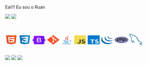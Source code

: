 Eai!!! Eu sou o Ruan

<div>
  <img height="160em" src="https://github-readme-stats.vercel.app/api?username=RUZZIN&show_icons=true&theme=radical">
  <img height="160em" src="https://github-readme-stats.vercel.app/api/top-langs/?username=RUZZIN&layout=compact&theme=radical">
</div>  

  ##
  
<div style="display: inline_block"><br>
   <img align="center" alt="Ruan-HTML" height="30" width="40" src="https://raw.githubusercontent.com/devicons/devicon/master/icons/html5/html5-original.svg">
  <img align="center" alt="Ruan-CSS" height="30" width="40" src="https://raw.githubusercontent.com/devicons/devicon/master/icons/css3/css3-original.svg">
  <img align="center" alt="Ruan-Bootstrap" height="35" width="45" src="https://raw.githubusercontent.com/devicons/devicon/master/icons/bootstrap/bootstrap-original.svg">
  <img align="center" alt="Ruan-git" height="30" width="40" src="https://raw.githubusercontent.com/devicons/devicon/master/icons/git/git-original.svg">
   <img align="center" alt="Ruan-java" height="30" width="40" src="https://raw.githubusercontent.com/devicons/devicon/master/icons/java/java-original.svg">
   <img align="center" alt="Ruan-JavaScript" height="30" width="40" src="https://raw.githubusercontent.com/devicons/devicon/master/icons/javascript/javascript-original.svg">
  <img align="center" alt="Ruan-typescript" height="30" width="40" src="https://raw.githubusercontent.com/devicons/devicon/master/icons/typescript/typescript-original.svg">
  <img align="center" alt="Ruan-jquery" height="30" width="40" src="https://raw.githubusercontent.com/devicons/devicon/master/icons/jquery/jquery-original.svg">
  <img align="center" alt="Ruan-php" height="40" width="45" src="https://raw.githubusercontent.com/devicons/devicon/master/icons/php/php-original.svg">
  <img align="center" alt="Ruan-MySQL" height="40" width="45" src="https://raw.githubusercontent.com/devicons/devicon/master/icons/mysql/mysql-original.svg">
  <!-- <img align="center" alt="Ruan-ajax" height="40" width="45" src="https://raw.githubusercontent.com/devicons/devicon/master/icons/ajax/ajax-original.svg"> -->
  <!-- <img align="center" alt="Ruan-Js" height="30" width="40" src="https://raw.githubusercontent.com/devicons/devicon/master/icons/javascript/javascript-plain.svg"> -->
  <!-- <img align="center" alt="Ruan-Ts" height="30" width="40" src="https://raw.githubusercontent.com/devicons/devicon/master/icons/typescript/typescript-plain.svg"> -->
  <!-- <img align="center" alt="Ruan-React" height="30" width="40" src="https://raw.githubusercontent.com/devicons/devicon/master/icons/react/react-original.svg"> -->
  <!-- <img align="right" alt="Ruan-pic" height="150" style="border-radius:50px;" src="https://lh3.googleusercontent.com/pw/AJFCJaXgrJyLXxgvU599sdrZbssNwCScK1a-Avf2bpMONZUGgGN5gCJtH6fO3xOB1QmzqmwqEDpuFUjNlxpVvEJUGr30-vDk1ISmMWnN7FH0XlR5NwWwAlL870axrNtf5aWuCSKmMLLmVwAtRqTjChWVve19JLs_Irje_0T-X3uTlkQPvTunRALcVtYppPXEFkyy-CZD8trRgsDJkq1OFAVAnK0sjRb1K8cDZULd5Yp8C9ecYadQXKTTvfQ5J_O_6E4J3AdCi6v33wo3OF3e3bAztuqVDbscgqqyQqukVxzy8N5gY-1v8icZTf2KYQWbmg8ly30QAKeLn5YiVstgaP3OYHvkwyOwsByRjsijZAxW0ckJs7crmvXYn7Hdrxyu6tXe2BeqIbOvx1g4sHeWmKs9y7AK2ak7GfE4Q0c-6I1CKs0EoIYVmsKlaJGmv6iJpg_-C6vMRJr7vWZJlhX_WU8eAzV-Jusby1q_mzjEtS1D6fDLLxpXWXGgTin5VbD8T2P1fLylG0AmOBkGerXM-2N6bv_2jxwURf0pbI_lQrd-kDBG3IWHv6uyKtJ1IoO0p-nTwXeieYgK8tzFmS-9osQw61zXD1vXmBQ9C-VddVmggvsj81BxYvHuQMGkOiqjv895xbE06D7R-SsXz1GX9RhvgbYEiDEblB-AfrY9rcUZjBEqf4Q9bjNx7XtxLdCcf83P6Hip_V8IWrpcnl-Vip-9sF0Wj7efX6EauReGyrRhOz4SJvzfUoMwEEVRsK-b_a3GGqh3PLys1Hdd2zF29_mKTh8N7bt-Cq7wrCLShnkQrU_f9s2pw1EkC2m__ZZ1HPXielgU2j-jG_zpDaK2jxwVVGJeGmaNy95IG5zei8TmH_lbu0GCT_hHq1DZCJBcsyzmWMTT2-a77HYeU0VFxysM7KeAack=w888-h873-s-no?authuser=0"> -->
</div>

  ##
 
<div> 
  <a href="https://www.instagram.com/ruanmesq77/" target="_blank"><img src="https://img.shields.io/badge/-Instagram-%23E4405F?style=for-the-badge&logo=instagram&logoColor=white" target="_blank"></a>
  <a href = "ruanp9725@gmail.com"><img src="https://img.shields.io/badge/-Gmail-%23333?style=for-the-badge&logo=gmail&logoColor=white" target="_blank"></a>
  <a href="https://www.linkedin.com/in/ruan-pablo-2b42a3235/" target="_blank"><img src="https://img.shields.io/badge/-LinkedIn-%230077B5?style=for-the-badge&logo=linkedin&logoColor=white" target="_blank"></a> 
  
</div>

